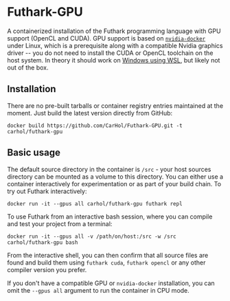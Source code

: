 # Futhark-GPU
A containerized installation of the Futhark programming language with GPU support (OpenCL and CUDA). GPU support is based on [`nvidia-docker`](https://github.com/NVIDIA/nvidia-docker) under Linux, which is a prerequisite along with a compatible Nvidia graphics driver -- you do not need to install the CUDA or OpenCL toolchain on the host system. In theory it should work on [Windows using WSL](https://docs.nvidia.com/cuda/wsl-user-guide/index.html), but likely not out of the box.

## Installation
There are no pre-built tarballs or container registry entries maintained at the moment. Just build the latest version directly from GitHub:

``` docker build https://github.com/CarHol/Futhark-GPU.git -t carhol/futhark-gpu ```

## Basic usage
The default source directory in the container is `/src` - your host sources directory can be mounted as a volume to this directory. You can either use a container interactively for experimentation or as part of your build chain. To try out Futhark interactively:

```docker run -it --gpus all carhol/futhark-gpu futhark repl```

To use Futhark from an interactive bash session, where you can compile and test your project from a terminal:

```docker run -it --gpus all -v /path/on/host:/src -w /src carhol/futhark-gpu bash```

From the interactive shell, you can then confirm that all source files are found and build them using `futhark cuda`, `futhark opencl` or any other compiler version you prefer.

If you don't have a compatible GPU or `nvidia-docker` installation, you can omit the `--gpus all` argument to run the container in CPU mode.

